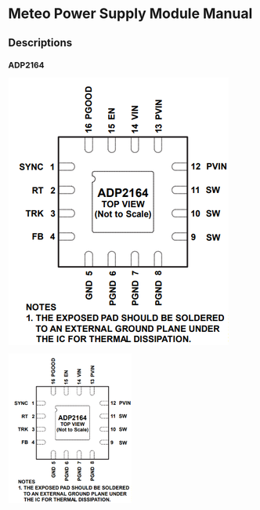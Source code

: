 # Meteo Power Supply Module Manual

## Descriptions

### ADP2164

![](photo/ADP2164_pin.png)

<img src="photo/ADP2164_pin.png" width="50%">